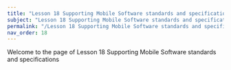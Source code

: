```yaml
---
title: "Lesson 18 Supporting Mobile Software standards and specifications"
subject: "Lesson 18 Supporting Mobile Software standards and specifications"
permalink: "/Lesson 18 Supporting Mobile Software standards and specifications"
nav_order: 18
---
```


Welcome to the page of Lesson 18 Supporting Mobile Software standards and specifications
